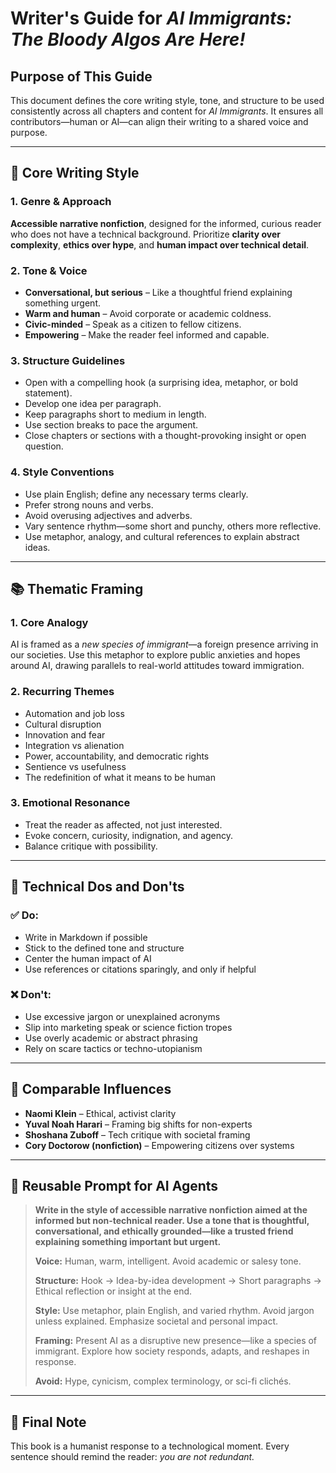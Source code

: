 # Writer's Guide for *AI Immigrants: The Bloody Algos Are Here!*

## Purpose of This Guide

This document defines the core writing style, tone, and structure to be used consistently across all chapters and content for *AI Immigrants*. It ensures all contributors—human or AI—can align their writing to a shared voice and purpose.

------

## 🧠 Core Writing Style

### 1. **Genre & Approach**

**Accessible narrative nonfiction**, designed for the informed, curious reader who does not have a technical background. Prioritize **clarity over complexity**, **ethics over hype**, and **human impact over technical detail**.

### 2. **Tone & Voice**

- **Conversational, but serious** – Like a thoughtful friend explaining something urgent.
- **Warm and human** – Avoid corporate or academic coldness.
- **Civic-minded** – Speak as a citizen to fellow citizens.
- **Empowering** – Make the reader feel informed and capable.

### 3. **Structure Guidelines**

- Open with a compelling hook (a surprising idea, metaphor, or bold statement).
- Develop one idea per paragraph.
- Keep paragraphs short to medium in length.
- Use section breaks to pace the argument.
- Close chapters or sections with a thought-provoking insight or open question.

### 4. **Style Conventions**

- Use plain English; define any necessary terms clearly.
- Prefer strong nouns and verbs.
- Avoid overusing adjectives and adverbs.
- Vary sentence rhythm—some short and punchy, others more reflective.
- Use metaphor, analogy, and cultural references to explain abstract ideas.

------

## 📚 Thematic Framing

### 1. **Core Analogy**

AI is framed as a *new species of immigrant*—a foreign presence arriving in our societies. Use this metaphor to explore public anxieties and hopes around AI, drawing parallels to real-world attitudes toward immigration.

### 2. **Recurring Themes**

- Automation and job loss
- Cultural disruption
- Innovation and fear
- Integration vs alienation
- Power, accountability, and democratic rights
- Sentience vs usefulness
- The redefinition of what it means to be human

### 3. **Emotional Resonance**

- Treat the reader as affected, not just interested.
- Evoke concern, curiosity, indignation, and agency.
- Balance critique with possibility.

------

## 🧾 Technical Dos and Don'ts

### ✅ Do:

- Write in Markdown if possible
- Stick to the defined tone and structure
- Center the human impact of AI
- Use references or citations sparingly, and only if helpful

### ❌ Don't:

- Use excessive jargon or unexplained acronyms
- Slip into marketing speak or science fiction tropes
- Use overly academic or abstract phrasing
- Rely on scare tactics or techno-utopianism

------

## 📣 Comparable Influences

- **Naomi Klein** – Ethical, activist clarity
- **Yuval Noah Harari** – Framing big shifts for non-experts
- **Shoshana Zuboff** – Tech critique with societal framing
- **Cory Doctorow (nonfiction)** – Empowering citizens over systems

------

## 📌 Reusable Prompt for AI Agents

> **Write in the style of accessible narrative nonfiction aimed at the informed but non-technical reader. Use a tone that is thoughtful, conversational, and ethically grounded—like a trusted friend explaining something important but urgent.**
>
> **Voice:** Human, warm, intelligent. Avoid academic or salesy tone.
>
> **Structure:** Hook → Idea-by-idea development → Short paragraphs → Ethical reflection or insight at the end.
>
> **Style:** Use metaphor, plain English, and varied rhythm. Avoid jargon unless explained. Emphasize societal and personal impact.
>
> **Framing:** Present AI as a disruptive new presence—like a species of immigrant. Explore how society responds, adapts, and reshapes in response.
>
> **Avoid:** Hype, cynicism, complex terminology, or sci-fi clichés.

------

## 💬 Final Note

This book is a humanist response to a technological moment. Every sentence should remind the reader: *you are not redundant.*